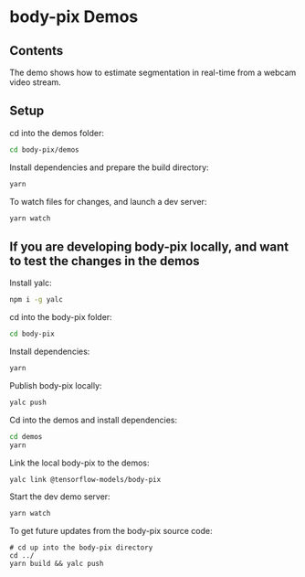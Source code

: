 # body-pix Demos

## Contents

The demo shows how to estimate segmentation in real-time from a webcam video stream.

## Setup

cd into the demos folder:

```sh
cd body-pix/demos
```

Install dependencies and prepare the build directory:

```sh
yarn
```

To watch files for changes, and launch a dev server:

```sh
yarn watch
```

## If you are developing body-pix locally, and want to test the changes in the demos

Install yalc:
```sh
npm i -g yalc
```

cd into the body-pix folder:
```sh
cd body-pix
```

Install dependencies:
```sh
yarn
```

Publish body-pix locally:
```sh
yalc push
```

Cd into the demos and install dependencies:

```sh
cd demos
yarn
```

Link the local body-pix to the demos:
```sh
yalc link @tensorflow-models/body-pix
```

Start the dev demo server:
```sh
yarn watch
```

To get future updates from the body-pix source code:
```
# cd up into the body-pix directory
cd ../
yarn build && yalc push
```
